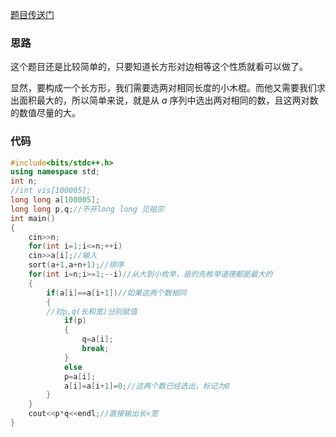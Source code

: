 [题目传送门](https://www.luogu.com.cn/problem/AT2696)

### 思路

这个题目还是比较简单的，只要知道长方形对边相等这个性质就看可以做了。

显然，要构成一个长方形，我们需要选两对相同长度的小木棍。而他又需要我们求出面积最大的，所以简单来说，就是从 $a$ 序列中选出两对相同的数，且这两对数的数值尽量的大。

### 代码

```cpp
#include<bits/stdc++.h>
using namespace std;
int n;
//int vis[100005];
long long a[100005];
long long p,q;//不开long long 见祖宗
int main()
{
	cin>>n;
	for(int i=1;i<=n;++i)
	cin>>a[i];//输入
	sort(a+1,a+n+1);//排序
	for(int i=n;i>=1;--i)//从大到小枚举，是的先枚举道德都是最大的
	{
		if(a[i]==a[i+1])//如果这两个数相同
		{
        //对p,q(长和宽)分别赋值
			if(p)
			{
				q=a[i];
				break;
			}
			else
			p=a[i];
			a[i]=a[i+1]=0;//这两个数已经选出，标记为0
		}
	}
	cout<<p*q<<endl;//直接输出长×宽
} 
```